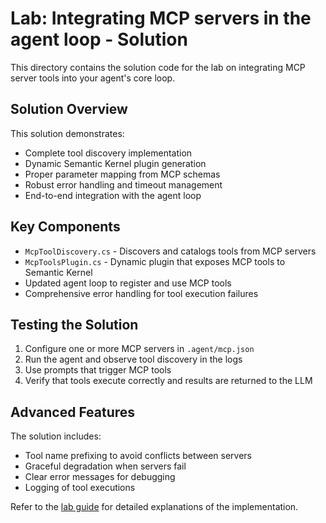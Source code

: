 # Lab: Integrating MCP servers in the agent loop - Solution

This directory contains the solution code for the lab on integrating MCP server tools
into your agent's core loop.

## Solution Overview

This solution demonstrates:

- Complete tool discovery implementation
- Dynamic Semantic Kernel plugin generation
- Proper parameter mapping from MCP schemas
- Robust error handling and timeout management
- End-to-end integration with the agent loop

## Key Components

- `McpToolDiscovery.cs` - Discovers and catalogs tools from MCP servers
- `McpToolsPlugin.cs` - Dynamic plugin that exposes MCP tools to Semantic Kernel
- Updated agent loop to register and use MCP tools
- Comprehensive error handling for tool execution failures

## Testing the Solution

1. Configure one or more MCP servers in `.agent/mcp.json`
2. Run the agent and observe tool discovery in the logs
3. Use prompts that trigger MCP tools
4. Verify that tools execute correctly and results are returned to the LLM

## Advanced Features

The solution includes:
- Tool name prefixing to avoid conflicts between servers
- Graceful degradation when servers fail
- Clear error messages for debugging
- Logging of tool executions

Refer to the [lab guide](../../../../src/content/docs/modules/mcp-servers/integrating-mcp-servers.mdx)
for detailed explanations of the implementation.
